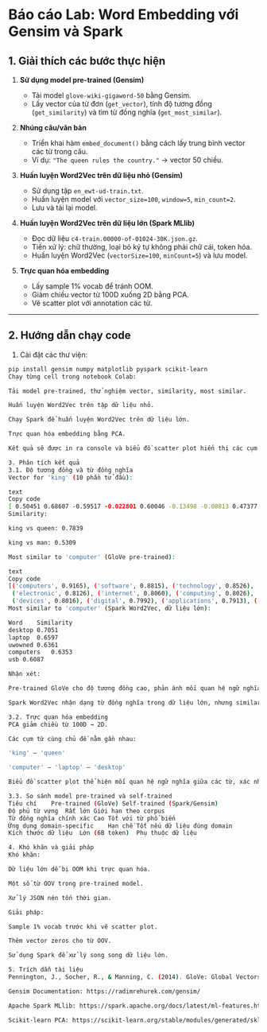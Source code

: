 # Báo cáo Lab: Word Embedding với Gensim và Spark

## 1. Giải thích các bước thực hiện

1. **Sử dụng model pre-trained (Gensim)**  
   - Tải model `glove-wiki-gigaword-50` bằng Gensim.  
   - Lấy vector của từ đơn (`get_vector`), tính độ tương đồng (`get_similarity`) và tìm từ đồng nghĩa (`get_most_similar`).

2. **Nhúng câu/văn bản**  
   - Triển khai hàm `embed_document()` bằng cách lấy trung bình vector các từ trong câu.  
   - Ví dụ: `"The queen rules the country."` → vector 50 chiều.

3. **Huấn luyện Word2Vec trên dữ liệu nhỏ (Gensim)**  
   - Sử dụng tập `en_ewt-ud-train.txt`.  
   - Huấn luyện model với `vector_size=100`, `window=5`, `min_count=2`.  
   - Lưu và tải lại model.

4. **Huấn luyện Word2Vec trên dữ liệu lớn (Spark MLlib)**  
   - Đọc dữ liệu `c4-train.00000-of-01024-30K.json.gz`.  
   - Tiền xử lý: chữ thường, loại bỏ ký tự không phải chữ cái, token hóa.  
   - Huấn luyện Word2Vec (`vectorSize=100`, `minCount=5`) và lưu model.

5. **Trực quan hóa embedding**  
   - Lấy sample 1% vocab để tránh OOM.  
   - Giảm chiều vector từ 100D xuống 2D bằng PCA.  
   - Vẽ scatter plot với annotation các từ.

---

## 2. Hướng dẫn chạy code

1. Cài đặt các thư viện:

```bash
pip install gensim numpy matplotlib pyspark scikit-learn
Chạy từng cell trong notebook Colab:

Tải model pre-trained, thử nghiệm vector, similarity, most similar.

Huấn luyện Word2Vec trên tập dữ liệu nhỏ.

Chạy Spark để huấn luyện Word2Vec trên dữ liệu lớn.

Trực quan hóa embedding bằng PCA.

Kết quả sẽ được in ra console và biểu đồ scatter plot hiển thị các cụm từ.

3. Phân tích kết quả
3.1. Độ tương đồng và từ đồng nghĩa
Vector for 'king' (10 phần tử đầu):

text
Copy code
[ 0.50451 0.68607 -0.59517 -0.022801 0.60046 -0.13498 -0.08813 0.47377 -0.61798 -0.31012 ]
Similarity:

king vs queen: 0.7839

king vs man: 0.5309

Most similar to 'computer' (GloVe pre-trained):

text
Copy code
[('computers', 0.9165), ('software', 0.8815), ('technology', 0.8526),
 ('electronic', 0.8126), ('internet', 0.8060), ('computing', 0.8026),
 ('devices', 0.8016), ('digital', 0.7992), ('applications', 0.7913), ('pc', 0.7883)]
Most similar to 'computer' (Spark Word2Vec, dữ liệu lớn):

Word	Similarity
desktop	0.7051
laptop	0.6597
uwowned	0.6361
computers	0.6353
usb	0.6087

Nhận xét:

Pre-trained GloVe cho độ tương đồng cao, phản ánh mối quan hệ ngữ nghĩa rõ ràng.

Spark Word2Vec nhận dạng từ đồng nghĩa trong dữ liệu lớn, nhưng similarity thấp hơn, do corpus domain-specific khác với pre-trained corpus.

3.2. Trực quan hóa embedding
PCA giảm chiều từ 100D → 2D.

Các cụm từ cùng chủ đề nằm gần nhau:

'king' – 'queen'

'computer' – 'laptop' – 'desktop'

Biểu đồ scatter plot thể hiện mối quan hệ ngữ nghĩa giữa các từ, xác nhận model học được embedding hiệu quả.

3.3. So sánh model pre-trained và self-trained
Tiêu chí	Pre-trained (GloVe)	Self-trained (Spark/Gensim)
Độ phủ từ vựng	Rất lớn	Giới hạn theo corpus
Từ đồng nghĩa chính xác	Cao	Tốt với từ phổ biến
Ứng dụng domain-specific	Hạn chế	Tốt nếu dữ liệu đúng domain
Kích thước dữ liệu	Lớn (6B token)	Phụ thuộc dữ liệu

4. Khó khăn và giải pháp
Khó khăn:

Dữ liệu lớn dễ bị OOM khi trực quan hóa.

Một số từ OOV trong pre-trained model.

Xử lý JSON nén tốn thời gian.

Giải pháp:

Sample 1% vocab trước khi vẽ scatter plot.

Thêm vector zeros cho từ OOV.

Sử dụng Spark để xử lý song song dữ liệu lớn.

5. Trích dẫn tài liệu
Pennington, J., Socher, R., & Manning, C. (2014). GloVe: Global Vectors for Word Representation. EMNLP.

Gensim Documentation: https://radimrehurek.com/gensim/

Apache Spark MLlib: https://spark.apache.org/docs/latest/ml-features.html#word2vec

Scikit-learn PCA: https://scikit-learn.org/stable/modules/generated/sklearn.decomposition.PCA.html

